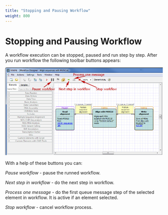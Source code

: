 ```yaml
---
title: "Stopping and Pausing Workflow"
weight: 800
---
```



# Stopping and Pausing Workflow

A workflow execution can be stopped, paused and run step by step. After you run workflow the following toolbar buttons appears:


![](/images/65929971/65929972.jpg)

With a help of these buttons you can:

_Pause workflow_ - pause the runned workflow.

_Next step in workflow_ - do the next step in workflow.

_Process one message_ - do the first queue message step of the selected element in workflow. It is active if an element selected.

_Stop workflow_ - cancel workflow process.

